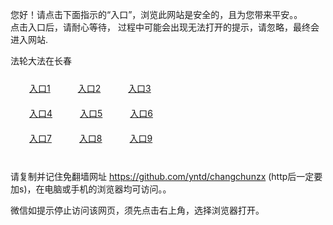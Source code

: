 您好！请点击下面指示的“入口”，浏览此网站是安全的，且为您带来平安。。 <br/>
点击入口后，请耐心等待， 过程中可能会出现无法打开的提示，请忽略，最终会进入网站. </br>

法轮大法在长春<br/>
<div style="padding:10px"><a style="margin:20px" target="_blank" href="https://d21iisrm49e2s9.cloudfront.net/2Qpsp?tbnwuzj" id="ccLink1" rel="nofollow">入口1</a> <a target="_blank" style="margin:20px" href="https://d3uywqbv2h5d0l.cloudfront.net/2Qpsp?bdrjft" id="ccLink2" rel="nofollow">入口2</a> <a style="margin:20px" target="_blank" href="https://d3co3r65fcv3yi.cloudfront.net/2Qpsp?xiyre" id="ccLink3" rel="nofollow">入口3</a></div>

<div style="padding:10px" ><a style="margin:20px" target="_blank" href="https://d21iisrm49e2s9.cloudfront.net/2Qpsp?tbnwuzj" id="ccLink4" rel="nofollow">入口4</a> <a style="margin:20px" href="https://d3uywqbv2h5d0l.cloudfront.net/2Qpsp?bdrjft" target="_blank" id="ccLink5" rel="nofollow">入口5</a> <a style="margin:20px" href="https://d3co3r65fcv3yi.cloudfront.net/2Qpsp?xiyre" target="_blank" id="ccLink6" rel="nofollow">入口6</a></div>

<div style="padding:10px"><a style="margin:20px" target="_blank" href="https://d21iisrm49e2s9.cloudfront.net/2Qpsp?tbnwuzj" id="ccLink7" rel="nofollow">入口7</a> <a style="margin:20px" href="https://d3uywqbv2h5d0l.cloudfront.net/2Qpsp?bdrjft" target="_blank" id="ccLink8" rel="nofollow">入口8</a> <a style="margin:20px" target="_blank" href="https://d3co3r65fcv3yi.cloudfront.net/2Qpsp?xiyre" id="ccLink9" rel="nofollow">入口9</a></div>

<br/>



请复制并记住免翻墙网址 https://github.com/yntd/changchunzx (http后一定要加s)，在电脑或手机的浏览器均可访问。。<br/>

微信如提示停止访问该网页，须先点击右上角，选择浏览器打开。
